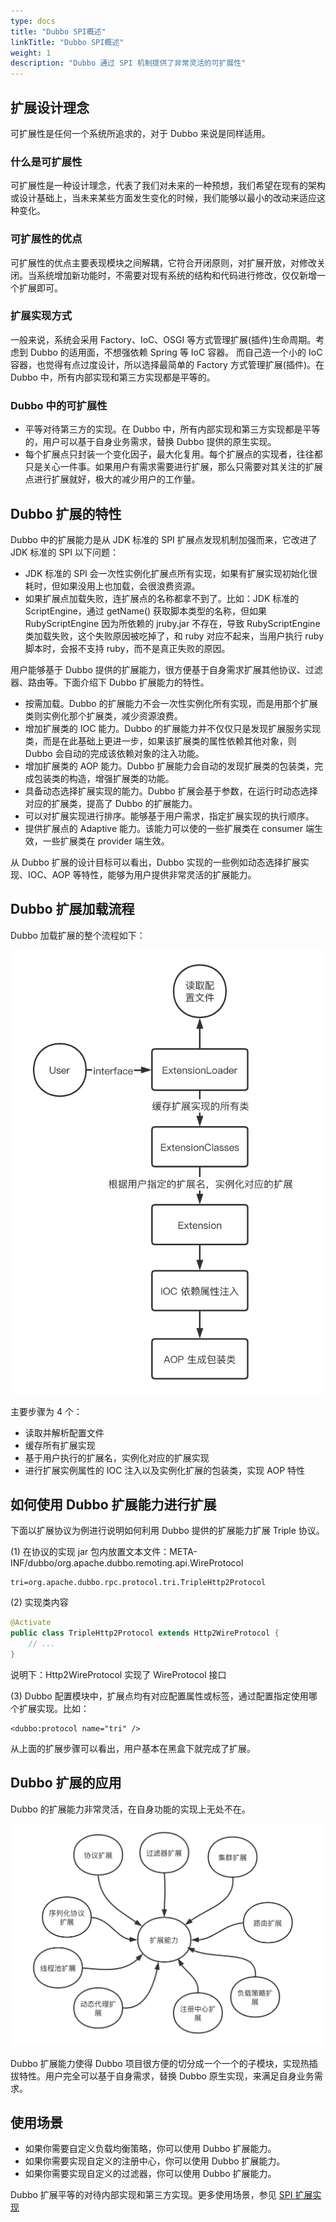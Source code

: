 ```yaml
---
type: docs
title: "Dubbo SPI概述"
linkTitle: "Dubbo SPI概述"
weight: 1
description: "Dubbo 通过 SPI 机制提供了非常灵活的可扩展性"
---
```


## 扩展设计理念

可扩展性是任何一个系统所追求的，对于 Dubbo 来说是同样适用。

### 什么是可扩展性

可扩展性是一种设计理念，代表了我们对未来的一种预想，我们希望在现有的架构或设计基础上，当未来某些方面发生变化的时候，我们能够以最小的改动来适应这种变化。

### 可扩展性的优点

可扩展性的优点主要表现模块之间解耦，它符合开闭原则，对扩展开放，对修改关闭。当系统增加新功能时，不需要对现有系统的结构和代码进行修改，仅仅新增一个扩展即可。

### 扩展实现方式

一般来说，系统会采用 Factory、IoC、OSGI 等方式管理扩展(插件)生命周期。考虑到 Dubbo 的适用面，不想强依赖 Spring 等 IoC 容器。
而自己造一个小的 IoC 容器，也觉得有点过度设计，所以选择最简单的 Factory 方式管理扩展(插件)。在 Dubbo 中，所有内部实现和第三方实现都是平等的。

### Dubbo 中的可扩展性

* 平等对待第三方的实现。在 Dubbo 中，所有内部实现和第三方实现都是平等的，用户可以基于自身业务需求，替换 Dubbo 提供的原生实现。
* 每个扩展点只封装一个变化因子，最大化复用。每个扩展点的实现者，往往都只是关心一件事。如果用户有需求需要进行扩展，那么只需要对其关注的扩展点进行扩展就好，极大的减少用户的工作量。

## Dubbo 扩展的特性

Dubbo 中的扩展能力是从 JDK 标准的 SPI 扩展点发现机制加强而来，它改进了 JDK 标准的 SPI 以下问题：

* JDK 标准的 SPI 会一次性实例化扩展点所有实现，如果有扩展实现初始化很耗时，但如果没用上也加载，会很浪费资源。
* 如果扩展点加载失败，连扩展点的名称都拿不到了。比如：JDK 标准的 ScriptEngine，通过 getName() 获取脚本类型的名称，但如果 RubyScriptEngine 因为所依赖的 jruby.jar 不存在，导致 RubyScriptEngine 类加载失败，这个失败原因被吃掉了，和 ruby 对应不起来，当用户执行 ruby 脚本时，会报不支持 ruby，而不是真正失败的原因。

用户能够基于 Dubbo 提供的扩展能力，很方便基于自身需求扩展其他协议、过滤器、路由等。下面介绍下 Dubbo 扩展能力的特性。

* 按需加载。Dubbo 的扩展能力不会一次性实例化所有实现，而是用那个扩展类则实例化那个扩展类，减少资源浪费。
* 增加扩展类的 IOC 能力。Dubbo 的扩展能力并不仅仅只是发现扩展服务实现类，而是在此基础上更进一步，如果该扩展类的属性依赖其他对象，则 Dubbo 会自动的完成该依赖对象的注入功能。
* 增加扩展类的 AOP 能力。Dubbo 扩展能力会自动的发现扩展类的包装类，完成包装类的构造，增强扩展类的功能。
* 具备动态选择扩展实现的能力。Dubbo 扩展会基于参数，在运行时动态选择对应的扩展类，提高了 Dubbo 的扩展能力。
* 可以对扩展实现进行排序。能够基于用户需求，指定扩展实现的执行顺序。
* 提供扩展点的 Adaptive 能力。该能力可以使的一些扩展类在 consumer 端生效，一些扩展类在 provider 端生效。

从 Dubbo 扩展的设计目标可以看出，Dubbo 实现的一些例如动态选择扩展实现、IOC、AOP 等特性，能够为用户提供非常灵活的扩展能力。

## Dubbo 扩展加载流程

Dubbo 加载扩展的整个流程如下：

![//imgs/v3/concepts/extension-load.png](/imgs/v3/concepts/extension-load.png)

主要步骤为 4 个：
* 读取并解析配置文件
* 缓存所有扩展实现
* 基于用户执行的扩展名，实例化对应的扩展实现
* 进行扩展实例属性的 IOC 注入以及实例化扩展的包装类，实现 AOP 特性

## 如何使用 Dubbo 扩展能力进行扩展

下面以扩展协议为例进行说明如何利用 Dubbo 提供的扩展能力扩展 Triple 协议。

(1) 在协议的实现 jar 包内放置文本文件：META-INF/dubbo/org.apache.dubbo.remoting.api.WireProtocol
```text
tri=org.apache.dubbo.rpc.protocol.tri.TripleHttp2Protocol
```

(2) 实现类内容
```java
@Activate
public class TripleHttp2Protocol extends Http2WireProtocol {
    // ...
}
```

说明下：Http2WireProtocol 实现了 WireProtocol 接口

(3) Dubbo 配置模块中，扩展点均有对应配置属性或标签，通过配置指定使用哪个扩展实现。比如：
```text
<dubbo:protocol name="tri" />
```

从上面的扩展步骤可以看出，用户基本在黑盒下就完成了扩展。

## Dubbo 扩展的应用

Dubbo 的扩展能力非常灵活，在自身功能的实现上无处不在。

![//imgs/v3/concepts/extension-use.png](/imgs/v3/concepts/extension-use.png)

Dubbo 扩展能力使得 Dubbo 项目很方便的切分成一个一个的子模块，实现热插拔特性。用户完全可以基于自身需求，替换 Dubbo 原生实现，来满足自身业务需求。

## 使用场景

* 如果你需要自定义负载均衡策略，你可以使用 Dubbo 扩展能力。
* 如果你需要实现自定义的注册中心，你可以使用 Dubbo 扩展能力。
* 如果你需要实现自定义的过滤器，你可以使用 Dubbo 扩展能力。

Dubbo 扩展平等的对待内部实现和第三方实现。更多使用场景，参见 [SPI 扩展实现](../../references/spis/)